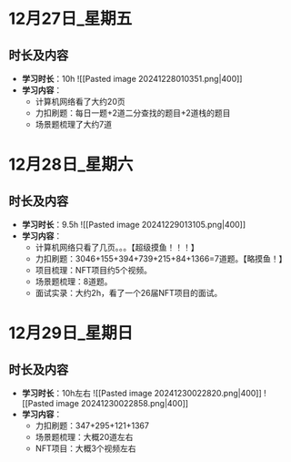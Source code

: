 # 12月27日_星期五
## 时长及内容
- **学习时长**：10h
  ![[Pasted image 20241228010351.png|400]]
- **学习内容**：
	- 计算机网络看了大约20页
	- 力扣刷题：每日一题+2道二分查找的题目+2道栈的题目
	- 场景题梳理了大约7道

# 12月28日_星期六
## 时长及内容
- **学习时长**：9.5h
  ![[Pasted image 20241229013105.png|400]]
- **学习内容**：
	- 计算机网络只看了几页。。。【超级摸鱼！！！】
	- 力扣刷题：3046+155+394+739+215+84+1366=7道题。【略摸鱼！】
	- 项目梳理：NFT项目约5个视频。
	- 场景题梳理：8道题。
	- 面试实录：大约2h，看了一个26届NFT项目的面试。

# 12月29日_星期日
## 时长及内容
- **学习时长**：10h左右
  ![[Pasted image 20241230022820.png|400]]
![[Pasted image 20241230022858.png|400]]
- **学习内容**：
	- 力扣刷题：347+295+121+1367
	- 场景题梳理：大概20道左右
	- NFT项目：大概3个视频左右


